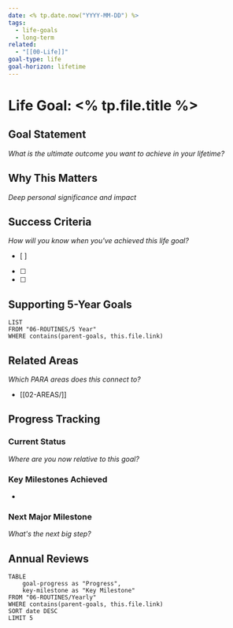 ```yaml
---
date: <% tp.date.now("YYYY-MM-DD") %>
tags:
  - life-goals
  - long-term
related:
  - "[[00-Life]]"
goal-type: life
goal-horizon: lifetime
---
```

# Life Goal: <% tp.file.title %>

## Goal Statement
*What is the ultimate outcome you want to achieve in your lifetime?*


## Why This Matters
*Deep personal significance and impact*


## Success Criteria
*How will you know when you've achieved this life goal?*
- [ ] 
- [ ] 
- [ ] 

## Supporting 5-Year Goals
```dataview
LIST
FROM "06-ROUTINES/5 Year"
WHERE contains(parent-goals, this.file.link)
```

## Related Areas
*Which PARA areas does this connect to?*
- [[02-AREAS/]]

## Progress Tracking
### Current Status
*Where are you now relative to this goal?*


### Key Milestones Achieved
- 

### Next Major Milestone
*What's the next big step?*


## Annual Reviews
```dataview
TABLE 
    goal-progress as "Progress",
    key-milestone as "Key Milestone"
FROM "06-ROUTINES/Yearly"
WHERE contains(parent-goals, this.file.link)
SORT date DESC
LIMIT 5
```